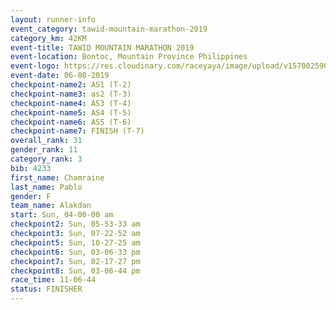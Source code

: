 ```yaml
---
layout: runner-info 
event_category: tawid-mountain-marathon-2019 
category_km: 42KM 
event-title: TAWID MOUNTAIN MARATHON 2019 
event-location: Bontoc, Mountain Province Philippines 
event-logo: https://res.cloudinary.com/raceyaya/image/upload/v1570025905/logo/tawid-mountain_shpquo.png 
event-date: 06-08-2019 
checkpoint-name2: AS1 (T-2) 
checkpoint-name3: as2 (T-3) 
checkpoint-name4: AS3 (T-4) 
checkpoint-name5: AS4 (T-5) 
checkpoint-name6: AS5 (T-6) 
checkpoint-name7: FINISH (T-7) 
overall_rank: 31
gender_rank: 11
category_rank: 3
bib: 4233
first_name: Chamraine
last_name: Pablo
gender: F
team_name: Alakdan
start: Sun, 04-00-00 am
checkpoint2: Sun, 05-53-33 am
checkpoint3: Sun, 07-22-52 am
checkpoint5: Sun, 10-27-25 am
checkpoint6: Sun, 03-06-33 pm
checkpoint7: Sun, 02-17-27 pm
checkpoint8: Sun, 03-06-44 pm
race_time: 11-06-44
status: FINISHER
---
```

